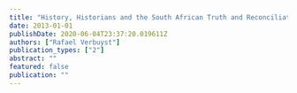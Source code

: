 ```yaml
---
title: "History, Historians and the South African Truth and Reconciliation Commission."
date: 2013-01-01
publishDate: 2020-06-04T23:37:20.019611Z
authors: ["Rafael Verbuyst"]
publication_types: ["2"]
abstract: ""
featured: false
publication: ""
---
```


